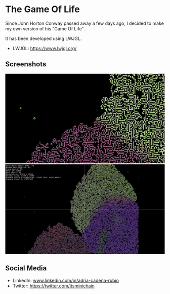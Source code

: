 # The Game Of Life

Since John Horton Conway passed away a few days ago, I decided to make my own version of his "Game Of Life".

It has been developed using LWJGL.

- LWJGL: https://www.lwjgl.org/

## Screenshots
![Alt text](/screenshots/screenshot01.jpg?raw=true "screenshot01")
![Alt text](/screenshots/screenshot02.jpg?raw=true "screenshot02")

## Social Media
- LinkedIn: www.linkedin.com/in/adria-cadena-rubio
- Twitter: https://twitter.com/itsminichain
